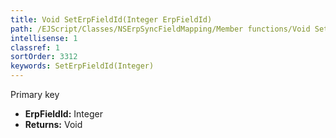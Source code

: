 ```yaml
---
title: Void SetErpFieldId(Integer ErpFieldId)
path: /EJScript/Classes/NSErpSyncFieldMapping/Member functions/Void SetErpFieldId(Integer p_0)
intellisense: 1
classref: 1
sortOrder: 3312
keywords: SetErpFieldId(Integer)
---
```



Primary key



* **ErpFieldId:** Integer
* **Returns:** Void


